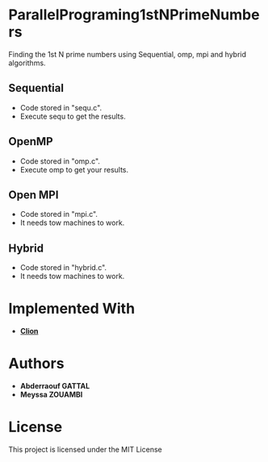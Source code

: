 # ParallelPrograming1stNPrimeNumbers
Finding the 1st N prime numbers using Sequential, omp, mpi and hybrid algorithms.

## Sequential
* Code stored in "sequ.c".
* Execute sequ to get the results.
## OpenMP
* Code stored in "omp.c".
* Execute omp to get your results.
## Open MPI
* Code stored in "mpi.c".
* It needs tow machines to work.
## Hybrid
* Code stored in "hybrid.c".
* It needs tow machines to work.


# Implemented With
  - [**Clion**](https://www.jetbrains.com/clion/)

# Authors
- **Abderraouf GATTAL** 
- **Meyssa ZOUAMBI**

# License
This project is licensed under the MIT License

